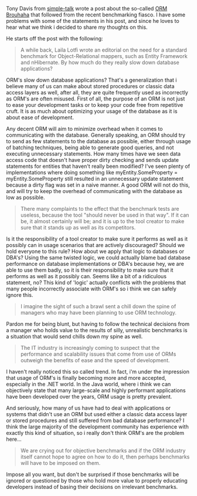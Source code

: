 Tony Davis from <a href="http://www.simple-talk.com/">simple-talk</a> wrote a post about the so-called <a href="http://www.simple-talk.com/community/blogs/tony_davis/archive/2009/09/03/74643.aspx">ORM Brouhaha</a> that followed from the recent benchmarking fiasco.  I have some problems with some of the statements in his post, and since he loves to hear what we think i decided to share my thoughts on this.

He starts off the post with the following:

> A while back, Laila Lotfi wrote an editorial on the need for a standard benchmark for Object-Relational mappers, such as Entity Framework and nHibernate. By how much do they really slow down database applications?

ORM's slow down database applications? That's a generalization that i believe many of us can make about stored procedures or classic data access layers as well, after all, they are quite frequently used as incorrectly as ORM's are often misused.  First of all, the purpose of an ORM is not just to ease your development tasks or to keep your code free from repetitive cruft.  It is as much about optimizing your usage of the database as it is about ease of development.

Any decent ORM will aim to minimize overhead when it comes to communicating with the database.  Generally speaking, an ORM should try to send as few statements to the database as possible, either through usage of batching techniques, being able to generate good queries, and not executing unnecessary statements.  How many times have we seen data access code that doesn't have proper dirty checking and sends update statements for entities that haven't really been modified? I've seen plenty of implementations where doing something like myEntity.SomeProperty = myEntity.SomeProperty still resulted in an unnecessary update statement because a dirty flag was set in a naive manner.  A good ORM will not do this, and will try to keep the overhead of communicating with the database as low as possible.

> There many complaints to the effect that the benchmark tests are useless, because the tool "should never be used in that way". If it can be, it almost certainly will be; and it is up to the tool creator to make sure that it stands up as well as its competitors.

Is it the responsibility of a tool creator to make sure it performs as well as it possibly can in usage scenarios that are actively discouraged?  Should we hold everyone to this rule?  How about we apply that logic to databases or DBA's?  Using the same twisted logic, we could actually blame bad database performance on database implementations or DBA's because hey, we are able to use them badly, so it is their responsibility to make sure that it performs as well as it possibly can.  Seems like a bit of a ridiculous statement, no?  This kind of 'logic' actually conflicts with the problems that many people incorrectly associate with ORM's so i think we can safely ignore this.

> I imagine the sight of such a brawl sent a chill down the spine of managers who may have been planning to use ORM technology.

Pardon me for being blunt, but having to follow the technical decisions from a manager who holds value to the results of silly, unrealistic benchmarks is a situation that would send chills down my spine as well.

> The IT industry is increasingly coming to suspect that the performance and scalability issues that come from use of ORMs outweigh the benefits of ease and the speed of development.

I haven't really noticed this so called trend.  In fact, i'm under the impression that usage of ORM's is finally becoming more and more accepted, especially in the .NET world.  In the Java world, where i think we can objectively state that many large-scale and highly performant applications have been developed over the years, ORM usage is pretty prevalent. 

And seriously, how many of us have had to deal with applications or systems that didn't use an ORM but used either a classic data access layer or stored procedures and still suffered from bad database performance?  I think the large majority of the development community has experience with exactly this kind of situation, so i really don't think ORM's are the problem here...

> We are crying out for objective benchmarks and if the ORM industry itself cannot hope to agree on how to do it, then perhaps benchmarks will have to be imposed on them.

Impose all you want, but don't be surprised if those benchmarks will be ignored or questioned by those who hold more value to properly educating developers instead of basing their decisions on irrelevant benchmarks.